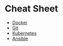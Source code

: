 # Cheat Sheet

- [Docker](docker.md)
- [Git](git.md)
- [Kubernetes](kubectl.md)
- [Ansible](ansible.md)